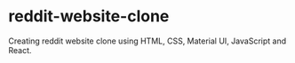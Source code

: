 # reddit-website-clone
Creating reddit website clone using HTML, CSS, Material UI, JavaScript and React.
